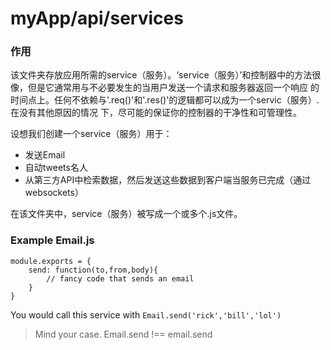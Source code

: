 # myApp/api/services
### 作用
该文件夹存放应用所需的service（服务）。‘service（服务）’和控制器中的方法很像，但是它通常用与不必要发生的当用户发送一个请求和服务器返回一个响应 的时间点上。任何不依赖与'.req()'和'.res()'的逻辑都可以成为一个servic（服务）.在没有其他原因的情况 下，尽可能的保证你的控制器的干净性和可管理性。

设想我们创建一个service（服务）用于：
- 发送Email
- 自动tweets名人
- 从第三方API中检索数据，然后发送这些数据到客户端当服务已完成（通过websockets）
 
在该文件夹中，service（服务）被写成一个或多个.js文件。


### Example Email.js

```
module.exports = {
	send: function(to,from,body){
		// fancy code that sends an email
	}
}

```

You would call this service with ` Email.send('rick','bill','lol') `


> Mind your case.  Email.send !== email.send


<docmeta name="uniqueID" value="servicesmd572453">
<docmeta name="displayName" value="services">

